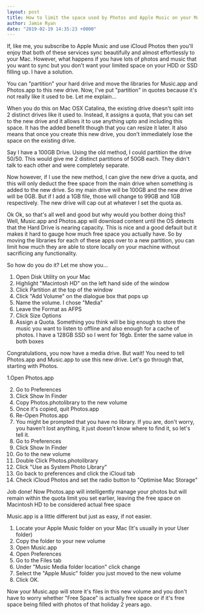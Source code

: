 ```yaml
---
layout: post
title: How to limit the space used by Photos and Apple Music on your Mac
author: Jamie Ryan
date: "2019-02-19 14:35:23 +0000"
---
```


If, like me, you subscribe to Apple Music and use iCloud Photos then you'll enjoy that both of these services sync beautifully and almost effortlessly to your Mac. However, what happens if you have lots of photos and music that you want to sync but you don't want your limited space on your HDD or SSD filling up. I have a solution.

You can "partition" your hard drive and move the libraries for Music.app and Photos.app to this new drive. Now, I've put "partition" in quotes because it's not really like it used to be. Let me explain...

When you do this on Mac OSX Catalina, the existing drive doesn't split into 2 distinct drives like it used to. Instead, it assigns a quota, that you can set to the new drive and it allows it to use anything upto and including this space. It has the added benefit though that you can resize it later. It also means that once you create this new drive, you don't immediately lose the space on the existing drive.

Say I have a 100GB Drive. Using the old method, I could partition the drive 50/50. This would give me 2 distinct partitions of 50GB each. They didn't talk to each other and were completely separate.

Now however, if I use the new method, I can give the new drive a quota, and this will only deduct the free space from the main drive when something is added to the new drive. So my main drive will be 100GB and the new drive will be 0GB. But if I add a 1GB file, those will change to 99GB and 1GB respectively. The new drive will cap out at whatever I set the quota as.

Ok Ok, so that's all well and good but why would you bother doing this? Well, Music.app and Photos.app will download content until the OS detects that the Hard Drive is nearing capacity. This is nice and a good default but it makes it hard to gauge how much free space you actually have. So by moving the libraries for each of these apps over to a new partition, you can limit how much they are able to store locally on your machine without sacrificing any functionality.

So how do you do it? Let me show you...

1. Open Disk Utility on your Mac
2. Highlight "Macintosh HD" on the left hand side of the window
3. Click Partition at the top of the window
4. Click "Add Volume" on the dialogue box that pops up
5. Name the volume. I chose "Media"
6. Leave the Format as AFPS
7. Click Size Options
8. Assign a Quota. Something you think will be big enough to store the music you want to listen to offline and also enough for a cache of photos. I have a 128GB SSD so I went for 16gb. Enter the same value in both boxes

Congratulations, you now have a media drive.
But wait! You need to tell Photos.app and Music.app to use this new drive. Let's go through that, starting with Photos.

1.Open Photos.app

2. Go to Preferences
3. Click Show In Finder
4. Copy Photos.photolibrary to the new volume
5. Once it's copied, quit Photos.app
6. Re-Open Photos.app
7. You might be prompted that you have no library. If you are, don't worry, you haven't lost anything, it just doesn't know where to find it, so let's tell it.
8. Go to Preferences
9. Click Show In Finder
10. Go to the new volume
11. Double Click Photos.photolibrary
12. Click "Use as System Photo Library"
13. Go back to preferences and click the iCloud tab
14. Check iCloud Photos and set the radio button to "Optimise Mac Storage"

Job done! Now Photos.app will intelligently manage your photos but will remain within the quota limit you set earlier, leaving the free space on Macintosh HD to be considered actual free space

Music.app is a little different but just as easy, if not easier.

1. Locate your Apple Music folder on your Mac (It's usually in your User folder)
2. Copy the folder to your new volume
3. Open Music.app
4. Open Preferences
5. Go to the Files tab
6. Under "Music Media folder location" click change
7. Select the "Apple Music" folder you just moved to the new volume
8. Click OK.

Now your Music.app will store it's files in this new volume and you don't have to worry whether "Free Space" is actually free space or if it's free space being filled with photos of that holiday 2 years ago.

